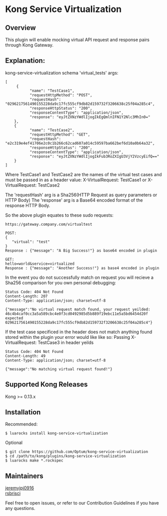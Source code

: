 # Kong Service Virtualization
## Overview
This plugin will enable mocking virtual API request and response pairs through Kong Gateway.

## Explanation:

kong-service-virtualization schema 'virtual_tests' args: 
```
[
     {
           "name": "TestCase1",           
           "requestHttpMethod": "POST",
           "requestHash": "0296217561490155228da9c17fc555cf9db82d159732f3206638c25f04a285c4",
           "responseHttpStatus": "200",
           "responseContentType": "application/json",
           "response": "eyJtZXNzYWdlIjogIkEgQmlnIFN1Y2Nlc3MhIn0="
    },
    {         
           "name": "TestCase2",           
           "requestHttpMethod": "GET",
           "requestHash": "e2c319e4ef41706e2c0c1b266c62cad607a014c59597ba662bef6d10a0b64a32",
           "responseHttpStatus": "200",
           "responseContentType": "application/json",
           "response": "eyJtZXNzYWdlIjogIkFub3RoZXIgU3VjY2VzcyEifQ=="
    } 
]
```

Where TestCase1 and TestCase2 are the names of the virtual test cases and must be passed in as a header value:
X-VirtualRequest: TestCase1
or
X-VirtualRequest: TestCase2

The 'requestHash' arg is a Sha256(HTTP Request as query parameters or HTTP Body)
The 'response' arg is a Base64 encoded format of the response HTTP Body.

So the above plugin equates to these sudo requests:

```
https://gateway.company.com/virtualtest

POST:
{
   "virtual": "test"
}
Response : {"message": "A Big Success!"} as base64 encoded in plugin

GET:
hello=world&service=virtualized
Response : {"message": "Another Success!"} as base4 encoded in plugin

```

In the event you do not successfully match on request you will recieve a Sha256 comparison for you own personal debugging:
```
Status Code: 404 Not Found
Content-Length: 207
Content-Type: application/json; charset=utf-8

{"message":"No virtual request match found, your request yeilded: 46c4b4caf0cc3a5a589cbc4e0f3cd0492985d5b889f19ebc11e5a5bd6454d20f expected 0296217561490155228da9c17fc555cf9db82d159732f3206638c25f04a285c4"}
```

If the test case specificed in the header does not match anything found stored within the plugin your error would like like so:
Passing X-VirtualRequest: TestCase3 in header yeilds
```
Status Code: 404 Not Found
Content-Length: 49
Content-Type: application/json; charset=utf-8

{"message":"No matching virtual request found!"}
```

## Supported Kong Releases
Kong >= 0.13.x 

## Installation
Recommended:
```
$ luarocks install kong-service-virtualization
```

Optional
```
$ git clone https://github.com/Optum/kong-service-virtualization
$ cd /path/to/kong/plugins/kong-service-virtualization
$ luarocks make *.rockspec
```

## Maintainers
[jeremyjpj0916](https://github.com/jeremyjpj0916)  
[rsbrisci](https://github.com/rsbrisci)  

Feel free to open issues, or refer to our Contribution Guidelines if you have any questions.
